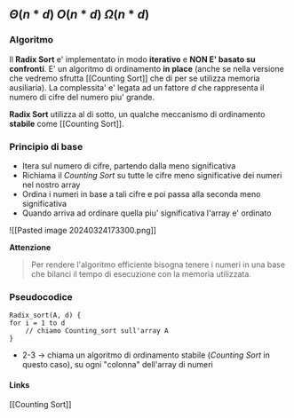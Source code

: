 $\Theta\left(n * d\right)$
$O\left(n *d\right)$
$\Omega\left(n * d\right)$ 
--- 
### Algoritmo
Il **Radix Sort** e' implementato in modo **iterativo** e **NON E' basato su confronti**.
E' un algoritmo di ordinamento **in place** (anche se nella versione che vedremo sfrutta [[Counting Sort]] che di per se utilizza memoria ausiliaria).
La complessita' e' legata ad un fattore *d* che rappresenta il numero di cifre del numero piu' grande.

**Radix Sort** utilizza al di sotto, un qualche meccanismo di ordinamento **stabile** come [[Counting Sort]].

### Principio di base
- Itera sul numero di cifre, partendo dalla meno significativa
- Richiama il *Counting Sort* su tutte le cifre meno significative dei numeri nel nostro array
- Ordina i numeri in base a tali cifre e poi passa alla seconda meno significativa
- Quando arriva ad ordinare quella piu' significativa l'array e' ordinato

![[Pasted image 20240324173300.png]]

**Attenzione**
>Per rendere l'algoritmo efficiente bisogna tenere i numeri in una base che bilanci il tempo di esecuzione con la memoria utilizzata.

### Pseudocodice
```
Radix_sort(A, d) {
for i = 1 to d
	// chiamo Counting_sort sull'array A
}
```
- 2-3 -> chiama un algoritmo di ordinamento stabile (*Counting Sort* in questo caso), su ogni "colonna" dell'array di numeri

#### Links
[[Counting Sort]]